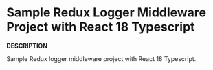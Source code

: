 # Sample Redux Logger Middleware Project with React 18 Typescript #
**DESCRIPTION**

Sample Redux logger middleware project with React 18 Typescript.
